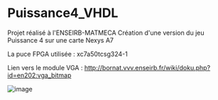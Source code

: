 # Puissance4_VHDL
Projet réalisé à l'ENSEIRB-MATMECA
Création d'une version du jeu Puissance 4 sur une carte Nexys A7

La puce FPGA utilisée : xc7a50tcsg324-1

Lien vers le module VGA : http://bornat.vvv.enseirb.fr/wiki/doku.php?id=en202:vga_bitmap

![image](https://user-images.githubusercontent.com/56961627/110177917-0133af00-7e06-11eb-84eb-83bf4624a1ca.png)


